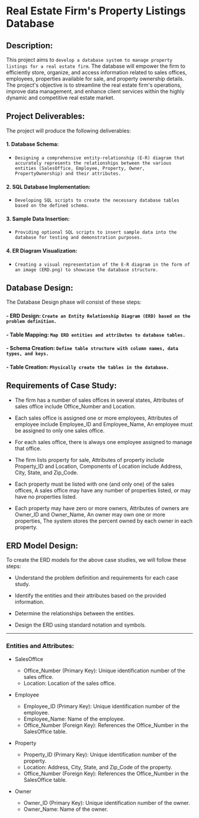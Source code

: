 # Real Estate Firm's Property Listings Database

## Description:

This project aims to `develop a database system to manage property listings for a real estate firm`. The database will empower the firm to efficiently store, organize, and access information related to sales offices, employees, properties available for sale, and property ownership details. The project's objective is to streamline the real estate firm's operations, improve data management, and enhance client services within the highly dynamic and competitive real estate market.

## Project Deliverables:

The project will produce the following deliverables:

#### 1. Database Schema:

* `Designing a comprehensive entity-relationship (E-R) diagram that accurately represents the relationships between the various entities (SalesOffice, Employee, Property, Owner, PropertyOwnership) and their attributes.`

#### 2. SQL Database Implementation:

* `Developing SQL scripts to create the necessary database tables based on the defined schema.`

#### 3. Sample Data Insertion:

* `Providing optional SQL scripts to insert sample data into the database for testing and demonstration purposes.`

#### 4. ER Diagram Visualization:

* `Creating a visual representation of the E-R diagram in the form of an image (ERD.png) to showcase the database structure.`

## Database Design:

The Database Design phase will consist of these steps: 

#### - ERD Design: `Create an Entity Relationship Diagram (ERD) based on the problem definition.`

#### - Table Mapping: `Map ERD entities and attributes to database tables.`

#### - Schema Creation: `Define table structure with column names, data types, and keys.`

#### - Table Creation: `Physically create the tables in the database.`

## Requirements of Case Study:

* The firm has a number of sales offices in several states, Attributes of sales office include Office_Number and Location.
  
* Each sales office is assigned one or more employees, Attributes of employee include Employee_ID and Employee_Name, An employee must be assigned to only one sales office.
  
* For each sales office, there is always one employee assigned to manage that office.
  
* The firm lists property for sale, Attributes of property include Property_ID and Location, Components of Location include Address, City, State, and Zip_Code.
  
* Each property must be listed with one (and only one) of the sales offices, A sales office may have any number of properties listed, or may have no properties listed.
  
* Each property may have zero or more owners, Attributes of owners are Owner_ID and Owner_Name, An owner may own one or more properties, The system stores the percent owned by each owner in each property.

## ERD Model Design:

To create the ERD models for the above case studies, we will follow these steps:

* Understand the problem definition and requirements for each case study.
  
* Identify the entities and their attributes based on the provided information.
  
* Determine the relationships between the entities.
  
* Design the ERD using standard notation and symbols.

---

### Entities and Attributes:

* SalesOffice
  * Office_Number (Primary Key): Unique identification number of the sales office.
  * Location: Location of the sales office.

* Employee
  * Employee_ID (Primary Key): Unique identification number of the employee.
  * Employee_Name: Name of the employee.
  * Office_Number (Foreign Key): References the Office_Number in the SalesOffice table.

* Property
  * Property_ID (Primary Key): Unique identification number of the property.
  * Location: Address, City, State, and Zip_Code of the property.
  * Office_Number (Foreign Key): References the Office_Number in the SalesOffice table.

* Owner
  * Owner_ID (Primary Key): Unique identification number of the owner.
  * Owner_Name: Name of the owner.



